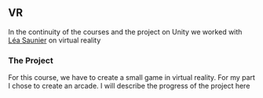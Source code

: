 ## VR

In the continuity of the courses and the project on Unity we worked with [Léa Saunier](https://www.linkedin.com/in/l%C3%A9a-saunier-657060129/) on virtual reality



### The Project

For this course, we have to create a small game in virtual reality. For my part I chose to create an arcade. I will describe the progress of the project here






